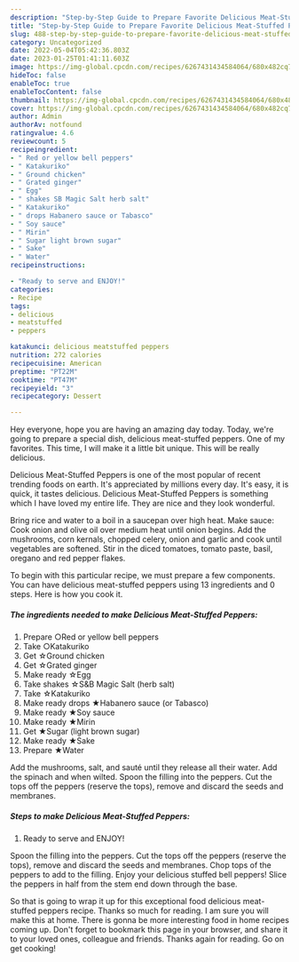 ```yaml
---
description: "Step-by-Step Guide to Prepare Favorite Delicious Meat-Stuffed Peppers"
title: "Step-by-Step Guide to Prepare Favorite Delicious Meat-Stuffed Peppers"
slug: 488-step-by-step-guide-to-prepare-favorite-delicious-meat-stuffed-peppers
category: Uncategorized
date: 2022-05-04T05:42:36.803Z
date: 2023-01-25T01:41:11.603Z
image: https://img-global.cpcdn.com/recipes/6267431434584064/680x482cq70/delicious-meat-stuffed-peppers-recipe-main-photo.jpg
hideToc: false
enableToc: true
enableTocContent: false
thumbnail: https://img-global.cpcdn.com/recipes/6267431434584064/680x482cq70/delicious-meat-stuffed-peppers-recipe-main-photo.jpg
cover: https://img-global.cpcdn.com/recipes/6267431434584064/680x482cq70/delicious-meat-stuffed-peppers-recipe-main-photo.jpg
author: Admin
authorAv: notfound
ratingvalue: 4.6
reviewcount: 5
recipeingredient:
- " Red or yellow bell peppers"
- " Katakuriko"
- " Ground chicken"
- " Grated ginger"
- " Egg"
- " shakes SB Magic Salt herb salt"
- " Katakuriko"
- " drops Habanero sauce or Tabasco"
- " Soy sauce"
- " Mirin"
- " Sugar light brown sugar"
- " Sake"
- " Water"
recipeinstructions:

- "Ready to serve and ENJOY!"
categories:
- Recipe
tags:
- delicious
- meatstuffed
- peppers

katakunci: delicious meatstuffed peppers 
nutrition: 272 calories
recipecuisine: American
preptime: "PT22M"
cooktime: "PT47M"
recipeyield: "3"
recipecategory: Dessert

---
```



Hey everyone, hope you are having an amazing day today. Today, we're going to prepare a special dish, delicious meat-stuffed peppers. One of my favorites. This time, I will make it a little bit unique. This will be really delicious.

Delicious Meat-Stuffed Peppers is one of the most popular of recent trending foods on earth. It's appreciated by millions every day. It's easy, it is quick, it tastes delicious. Delicious Meat-Stuffed Peppers is something which I have loved my entire life. They are nice and they look wonderful.

Bring rice and water to a boil in a saucepan over high heat. Make sauce: Cook onion and olive oil over medium heat until onion begins. Add the mushrooms, corn kernals, chopped celery, onion and garlic and cook until vegetables are softened. Stir in the diced tomatoes, tomato paste, basil, oregano and red pepper flakes.


To begin with this particular recipe, we must prepare a few components. You can have delicious meat-stuffed peppers using 13 ingredients and 0 steps. Here is how you cook it.

<!--inarticleads1-->

##### The ingredients needed to make Delicious Meat-Stuffed Peppers:

1. Prepare  ○Red or yellow bell peppers
1. Take  ○Katakuriko
1. Get  ☆Ground chicken
1. Get  ☆Grated ginger
1. Make ready  ☆Egg
1. Take  shakes ☆S&amp;B Magic Salt (herb salt)
1. Take  ☆Katakuriko
1. Make ready  drops ★Habanero sauce (or Tabasco)
1. Make ready  ★Soy sauce
1. Make ready  ★Mirin
1. Get  ★Sugar (light brown sugar)
1. Make ready  ★Sake
1. Prepare  ★Water


Add the mushrooms, salt, and sauté until they release all their water. Add the spinach and when wilted. Spoon the filling into the peppers. Cut the tops off the peppers (reserve the tops), remove and discard the seeds and membranes. 

<!--inarticleads2-->

##### Steps to make Delicious Meat-Stuffed Peppers:


1. Ready to serve and ENJOY!

Spoon the filling into the peppers. Cut the tops off the peppers (reserve the tops), remove and discard the seeds and membranes. Chop tops of the peppers to add to the filling. Enjoy your delicious stuffed bell peppers! Slice the peppers in half from the stem end down through the base. 

So that is going to wrap it up for this exceptional food delicious meat-stuffed peppers recipe. Thanks so much for reading. I am sure you will make this at home. There is gonna be more interesting food in home recipes coming up. Don't forget to bookmark this page in your browser, and share it to your loved ones, colleague and friends. Thanks again for reading. Go on get cooking!
